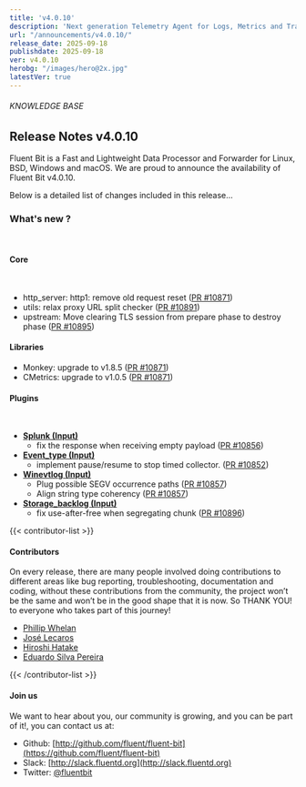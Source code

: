 ```yaml
---
title: 'v4.0.10'
description: 'Next generation Telemetry Agent for Logs, Metrics and Traces. '
url: "/announcements/v4.0.10/"
release_date: 2025-09-18
publishdate: 2025-09-18
ver: v4.0.10
herobg: "/images/hero@2x.jpg"
latestVer: true
---
```


###### KNOWLEDGE BASE

## Release Notes v4.0.10

Fluent Bit is a Fast and Lightweight Data Processor and Forwarder for Linux, BSD, Windows and macOS. We are proud to announce the availability of Fluent Bit v4.0.10.

Below is a detailed list of changes included in this release...


### What's new ?

<br>

#### Core
<br>

- http_server: http1: remove old request reset ([PR #10871](https://github.com/fluent/fluent-bit/pull/10871))
- utils: relax proxy URL split checker ([PR #10891](https://github.com/fluent/fluent-bit/pull/10891))
- upstream: Move clearing TLS session from prepare phase to destroy phase ([PR #10895](https://github.com/fluent/fluent-bit/pull/10895))

#### Libraries

- Monkey: upgrade to v1.8.5 ([PR #10871](https://github.com/fluent/fluent-bit/pull/10871))
- CMetrics: upgrade to v1.0.5 ([PR #10871](https://github.com/fluent/fluent-bit/pull/10871))

#### Plugins

<br>

- **[Splunk (Input)](https://docs.fluentbit.io/manual/pipeline/inputs/splunk)**
  - fix the response when receiving empty payload ([PR #10856](https://github.com/fluent/fluent-bit/pull/10856))
- **[Event_type (Input)](https://docs.fluentbit.io/manual/pipeline/inputs/event_type)**
  - implement pause/resume to stop timed collector. ([PR #10852](https://github.com/fluent/fluent-bit/pull/10852))
- **[Winevtlog (Input)](https://docs.fluentbit.io/manual/pipeline/inputs/winevtlog)**
  - Plug possible SEGV occurrence paths ([PR #10857](https://github.com/fluent/fluent-bit/pull/10857))
  - Align string type coherency ([PR #10857](https://github.com/fluent/fluent-bit/pull/10857))
- **[Storage_backlog (Input)](https://docs.fluentbit.io/manual/pipeline/inputs/storage_backlog)**
  - fix use-after-free when segregating chunk ([PR #10896](https://github.com/fluent/fluent-bit/pull/10896))

{{< contributor-list >}}

#### Contributors

On every release, there are many people involved doing contributions to different areas like bug reporting, troubleshooting, documentation and coding, without these contributions from the community, the project won’t be the same and won’t be in the good shape that it is now. So THANK YOU! to everyone who takes part of this journey!

- [Phillip Whelan](https://github.com/pwhelan)
- [José Lecaros](https://github.com/lecaros)
- [Hiroshi Hatake](https://github.com/cosmo0920)
- [Eduardo Silva Pereira](https://github.com/edsiper)

{{< /contributor-list >}}

#### Join us

We want to hear about you, our community is growing, and you can be part of it!, you can contact us at:

* Github: [http://github.com/fluent/fluent-bit](https://github.com/fluent/fluent-bit)
* Slack: [http://slack.fluentd.org](http://slack.fluentd.org)
* Twitter: [@fluentbit](https://twitter.com/fluentbit)
